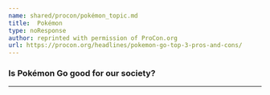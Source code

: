 ```yaml
---
name: shared/procon/pokémon_topic.md
title:  Pokémon 
type: noResponse
author: reprinted with permission of ProCon.org
url: https://procon.org/headlines/pokemon-go-top-3-pros-and-cons/ 
---
```


###  Is Pokémon Go good for our society?

---

